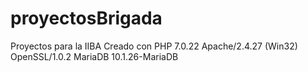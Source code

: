 # proyectosBrigada
Proyectos para la IIBA
Creado con
PHP 7.0.22
Apache/2.4.27 (Win32)
OpenSSL/1.0.2
MariaDB 10.1.26-MariaDB